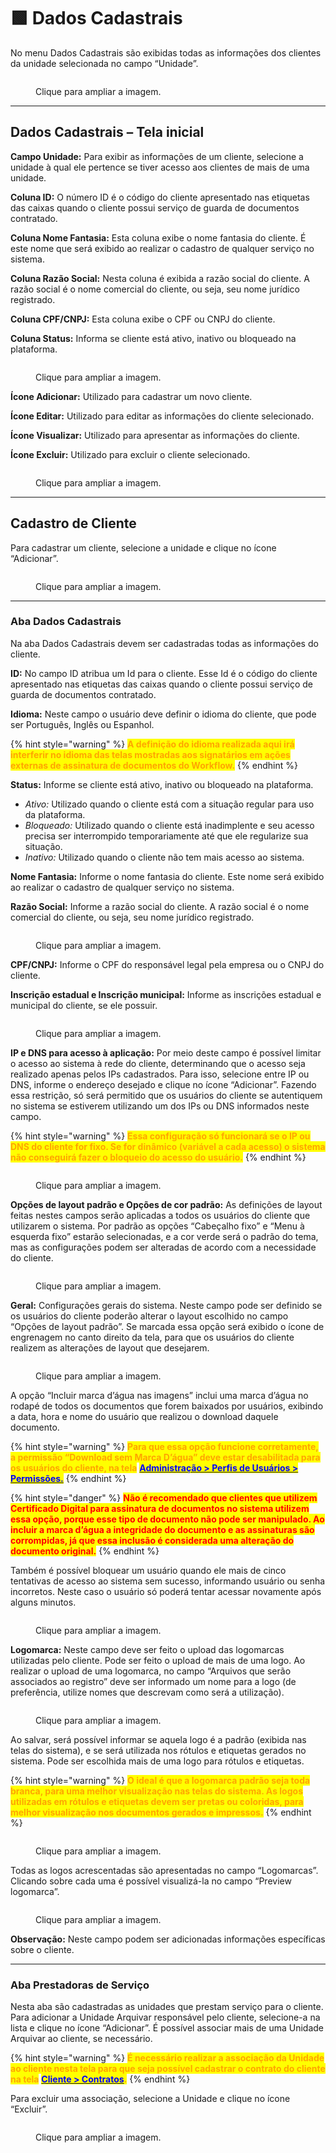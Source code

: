 # 🟩 Dados Cadastrais

No menu Dados Cadastrais são exibidas todas as informações dos clientes da unidade selecionada no campo “Unidade”.&#x20;

<figure><img src="../.gitbook/assets/clientes8.png" alt=""><figcaption><p>Clique para ampliar a imagem.</p></figcaption></figure>

***

## Dados Cadastrais – Tela inicial&#x20;

**Campo Unidade:** Para exibir as informações de um cliente, selecione a unidade à qual ele pertence se tiver acesso aos clientes de mais de uma unidade.  &#x20;

**Coluna ID:** O número ID é o código do cliente apresentado nas etiquetas das caixas quando o cliente possui serviço de guarda de documentos contratado. &#x20;

**Coluna Nome Fantasia:** Esta coluna exibe o nome fantasia do cliente. É este nome que será exibido ao realizar o cadastro de qualquer serviço no sistema.   &#x20;

**Coluna Razão Social:** Nesta coluna é exibida a razão social do cliente. A razão social é o nome comercial do cliente, ou seja, seu nome jurídico registrado. &#x20;

**Coluna CPF/CNPJ:** Esta coluna exibe o CPF ou CNPJ do cliente. &#x20;

**Coluna Status:** Informa se cliente está ativo, inativo ou bloqueado na plataforma.  &#x20;

<figure><img src="../.gitbook/assets/cliente01.png" alt=""><figcaption><p>Clique para ampliar a imagem.</p></figcaption></figure>

**Ícone Adicionar:** Utilizado para cadastrar um novo cliente. &#x20;

**Ícone Editar:** Utilizado para editar as informações do cliente selecionado. &#x20;

**Ícone Visualizar:** Utilizado para apresentar as informações do cliente.  &#x20;

**Ícone Excluir:** Utilizado para excluir o cliente selecionado. &#x20;

<figure><img src="../.gitbook/assets/cliente02.png" alt=""><figcaption><p>Clique para ampliar a imagem.</p></figcaption></figure>

***

## Cadastro de Cliente&#x20;

Para cadastrar um cliente, selecione a unidade e clique no ícone “Adicionar”.&#x20;

<figure><img src="../.gitbook/assets/cliente03.png" alt=""><figcaption><p>Clique para ampliar a imagem.</p></figcaption></figure>

***

### Aba Dados Cadastrais&#x20;

Na aba Dados Cadastrais devem ser cadastradas todas as informações do cliente. &#x20;

**ID:** No campo ID atribua um Id para o cliente. Esse Id é o código do cliente apresentado nas etiquetas das caixas quando o cliente possui serviço de guarda de documentos contratado. &#x20;

**Idioma:** Neste campo o usuário deve definir o idioma do cliente, que pode ser Português, Inglês ou Espanhol. &#x20;

{% hint style="warning" %}
<mark style="color:orange;">**A definição do idioma realizada aqui irá interferir no idioma das telas mostradas aos signatários em ações externas de assinatura de documentos do Workflow.**</mark>
{% endhint %}

**Status:** Informe se cliente está ativo, inativo ou bloqueado na plataforma. &#x20;

* _Ativo:_ Utilizado quando o cliente está com a situação regular para uso da plataforma.&#x20;
* _Bloqueado:_ Utilizado quando o cliente está inadimplente e seu acesso precisa ser interrompido temporariamente até que ele regularize sua situação.&#x20;
* _Inativo:_ Utilizado quando o cliente não tem mais acesso ao sistema.&#x20;

**Nome Fantasia:** Informe o nome fantasia do cliente. Este nome será exibido ao realizar o cadastro de qualquer serviço no sistema.   &#x20;

**Razão Social:** Informe a razão social do cliente. A razão social é o nome comercial do cliente, ou seja, seu nome jurídico registrado. &#x20;

<figure><img src="../.gitbook/assets/cliente04.png" alt=""><figcaption><p>Clique para ampliar a imagem.</p></figcaption></figure>

**CPF/CNPJ:** Informe o CPF do responsável legal pela empresa ou o CNPJ do cliente.&#x20;

**Inscrição estadual e Inscrição municipal:** Informe as inscrições estadual e municipal do cliente, se ele possuir.&#x20;

<figure><img src="../.gitbook/assets/cliente05.png" alt=""><figcaption><p>Clique para ampliar a imagem.</p></figcaption></figure>

**IP e DNS para acesso à aplicação:** Por meio deste campo é possível limitar o acesso ao sistema à rede do cliente, determinando que o acesso seja realizado apenas pelos IPs cadastrados. Para isso, selecione entre IP ou DNS, informe o endereço desejado e clique no ícone “Adicionar”. Fazendo essa restrição, só será permitido que os usuários do cliente se autentiquem no sistema se estiverem utilizando um dos IPs ou DNS informados neste campo. &#x20;

{% hint style="warning" %}
<mark style="color:orange;">**Essa configuração só funcionará se o IP ou DNS do cliente for fixo. Se for dinâmico (variável a cada acesso) o sistema não conseguirá fazer o bloqueio do acesso do usuário.**</mark>&#x20;
{% endhint %}

<figure><img src="../.gitbook/assets/cliente06.png" alt=""><figcaption><p>Clique para ampliar a imagem.</p></figcaption></figure>

**Opções de layout padrão e Opções de cor padrão:** As definições de layout feitas nestes campos serão aplicadas a todos os usuários do cliente que utilizarem o sistema. Por padrão as opções “Cabeçalho fixo” e “Menu à esquerda fixo” estarão selecionadas, e a cor verde será o padrão do tema, mas as configurações podem ser alteradas de acordo com a necessidade do cliente.&#x20;

<figure><img src="../.gitbook/assets/cliente07.png" alt=""><figcaption><p>Clique para ampliar a imagem.</p></figcaption></figure>

**Geral:** Configurações gerais do sistema. Neste campo pode ser definido se os usuários do cliente poderão alterar o layout escolhido no campo “Opções de layout padrão”. Se marcada essa opção será exibido o ícone de engrenagem no canto direito da tela, para que os usuários do cliente realizem as alterações de layout que desejarem.&#x20;

<figure><img src="../.gitbook/assets/cliente08.png" alt=""><figcaption><p>Clique para ampliar a imagem.</p></figcaption></figure>

A opção “Incluir marca d’água nas imagens” inclui uma marca d’água no rodapé de todos os documentos que forem baixados por usuários, exibindo a data, hora e nome do usuário que realizou o download daquele documento. &#x20;

{% hint style="warning" %}
<mark style="color:orange;">**Para que essa opção funcione corretamente, a permissão “Download sem Marca D’água” deve estar desabilitada para os usuários do cliente, na tela**</mark> [<mark style="color:blue;">**Administração > Perfis de Usuários > Permissões.**</mark>](../administracao/perfis-de-usuarios.md)&#x20;
{% endhint %}

{% hint style="danger" %}
<mark style="color:red;">**Não é recomendado que clientes que utilizem Certificado Digital para assinatura de documentos no sistema utilizem essa opção, porque esse tipo de documento não pode ser manipulado. Ao incluir a marca d’água a integridade do documento e as assinaturas são corrompidas, já que essa inclusão é considerada uma alteração do documento original.**</mark>&#x20;
{% endhint %}

Também é possível bloquear um usuário quando ele mais de cinco tentativas de acesso ao sistema sem sucesso, informando usuário ou senha incorretos. Neste caso o usuário só poderá tentar acessar novamente após alguns minutos. &#x20;

<figure><img src="../.gitbook/assets/cliente09.png" alt=""><figcaption><p>Clique para ampliar a imagem.</p></figcaption></figure>

**Logomarca:** Neste campo deve ser feito o upload das logomarcas utilizadas pelo cliente. Pode ser feito o upload de mais de uma logo. Ao realizar o upload de uma logomarca, no campo “Arquivos que serão associados ao registro” deve ser informado um nome para a logo (de preferência, utilize nomes que descrevam como será a utilização). &#x20;

<figure><img src="../.gitbook/assets/cliente10.png" alt=""><figcaption><p>Clique para ampliar a imagem.</p></figcaption></figure>

Ao salvar, será possível informar se aquela logo é a padrão (exibida nas telas do sistema), e se será utilizada nos rótulos e etiquetas gerados no sistema. Pode ser escolhida mais de uma logo para rótulos e etiquetas. &#x20;

{% hint style="warning" %}
<mark style="color:orange;">**O ideal é que a logomarca padrão seja toda branca, para uma melhor visualização nas telas do sistema. As logos utilizadas em rótulos e etiquetas devem ser pretas ou coloridas, para melhor visualização nos documentos gerados e impressos.**</mark>&#x20;
{% endhint %}

<figure><img src="../.gitbook/assets/cliente11.png" alt=""><figcaption><p>Clique para ampliar a imagem.</p></figcaption></figure>

Todas as logos acrescentadas são apresentadas no campo “Logomarcas”. Clicando sobre cada uma é possível visualizá-la no campo “Preview logomarca”. &#x20;

<figure><img src="../.gitbook/assets/cliente12.png" alt=""><figcaption><p>Clique para ampliar a imagem.</p></figcaption></figure>

**Observação:** Neste campo podem ser adicionadas informações específicas sobre o cliente.&#x20;

***

### Aba Prestadoras de Serviço&#x20;

Nesta aba são cadastradas as unidades que prestam serviço para o cliente. Para adicionar a Unidade Arquivar responsável pelo cliente, selecione-a na lista e clique no ícone “Adicionar”. É possível associar mais de uma Unidade Arquivar ao cliente, se necessário.&#x20;

{% hint style="warning" %}
<mark style="color:orange;">**É necessário realizar a associação da Unidade ao cliente nesta tela para que seja possível cadastrar o contrato do cliente na tela**</mark> [<mark style="color:blue;">**Cliente > Contratos**</mark>](contratos/)<mark style="color:orange;">**.**</mark>&#x20;
{% endhint %}

Para excluir uma associação, selecione a Unidade e clique no ícone “Excluir”.   &#x20;

<figure><img src="../.gitbook/assets/cliente13.png" alt=""><figcaption><p>Clique para ampliar a imagem.</p></figcaption></figure>
